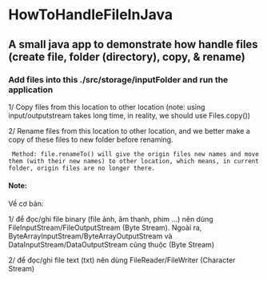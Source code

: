 # HowToHandleFileInJava

## A small java app to demonstrate how handle files (create file, folder (directory), copy, & rename)


### Add files into this ./src/storage/inputFolder and run the application

  1/ Copy files from this location to other location (note: using input/outputstream takes long time, in reality, we should use Files.copy())
  
  2/ Rename files from this location to other location, and we better make a copy of these files to new folder before renaming.

     Method: file.renameTo() will give the origin files new names and move them (with their new names) to other location, which means, in current folder, origin files are no longer there.


#### Note:

Về cơ bản:

  1/ để đọc/ghi file binary (file ảnh, âm thanh, phim ...) nên dùng FileInputStream/FileOutputStream (Byte Stream). Ngoài ra, ByteArrayInputStream/ByteArrayOutputStream và DataInputStream/DataOutputStream cũng thuộc (Byte Stream)
  
  2/ để đọc/ghi file text (txt) nên dùng FileReader/FileWriter (Character Stream)

